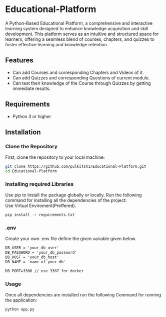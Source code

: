 # Educational-Platform
A Python-Based Educational Platform, a comprehensive and interactive learning system designed to enhance knowledge acquisition and skill development. This platform serves as an intuitive and structured space for learners, offering a seamless blend of courses, chapters, and quizzes to foster effective learning and knowledge retention.
## Features

- Can add Courses and corresponding Chapters and Videos of it.
- Can add Quizzes and corresponding Questions of current module.
- Can test their knowledge of the Course through Quizzes by getting immediate results.

## Requirements

- Python 3 or higher

## Installation

### Clone the Repository

First, clone the repository to your local machine:

```bash
git clone https://github.com/pulkitsh1/Educational-Platform.git
cd Educational-Platform
```

### Installing required Libraries
Use pip to install the package globally or locally. Run the following command for installing all the dependencies of the project:<br>
Use Virtual Enviroment(Preffered).

```bash
pip install -r requirements.txt
```

### .env
Create your own .env file define the given variable given below. 

```txt
DB_USER = 'your_db_user'
DB_PASSWORD = 'your_db_password'
DB_HOST = 'your_db_host'
DB_NAME = 'name_of_your_db'

DB_PORT=3306 // use 3307 for docker 
```

### Usage
Once all dependencies are installed run the following Command for running the application:

```bash
python app.py
```
